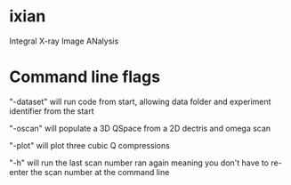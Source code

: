 # ixian
Integral X-ray Image ANalysis


# Command line flags

"-dataset" will run code from start, allowing data folder and experiment
identifier from the start

"-oscan" will populate a 3D QSpace from a 2D dectris and omega scan

"-plot" will plot three cubic Q compressions 

"-h" will run the last scan number ran again meaning you don't have to 
re-enter the scan number at the command line
